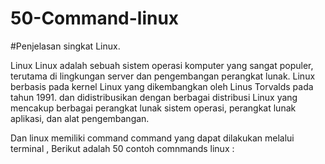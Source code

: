 # 50-Command-linux

#Penjelasan singkat Linux.

Linux Linux adalah sebuah sistem operasi komputer yang sangat populer, terutama di lingkungan server dan pengembangan perangkat lunak. 
Linux berbasis pada kernel Linux yang dikembangkan oleh Linus Torvalds pada tahun 1991.
dan didistribusikan dengan berbagai distribusi Linux yang mencakup berbagai perangkat lunak sistem operasi, 
perangkat lunak aplikasi, dan alat pengembangan.

Dan linux memiliki command command yang dapat dilakukan melalui terminal , Berikut adalah 50 contoh comnmands linux :
